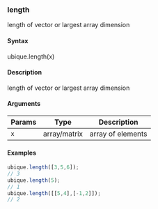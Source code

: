 ### length

length of vector or largest array dimension


#### Syntax

ubique.length(x)


#### Description

length of vector or largest array dimension  



#### Arguments

|Params|Type|Description
|---------|----|-----------
|`x` | array/matrix | array of elements


#### Examples

```js
ubique.length([3,5,6]);
// 3
ubique.length(5);
// 1
ubique.length([[5,4],[-1,2]]);
// 2
```

